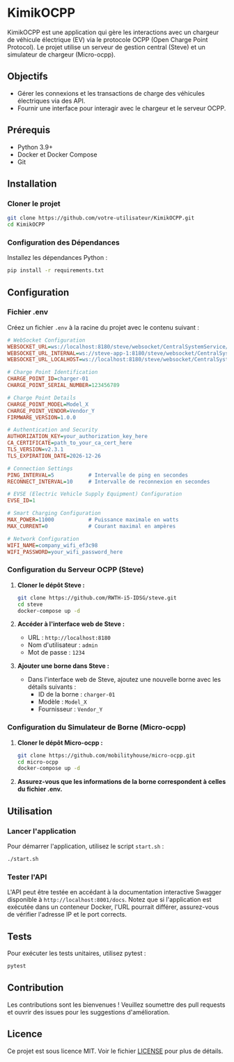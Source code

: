 # KimikOCPP

KimikOCPP est une application qui gère les interactions avec un chargeur de véhicule électrique (EV) via le protocole OCPP (Open Charge Point Protocol). Le projet utilise un serveur de gestion central (Steve) et un simulateur de chargeur (Micro-ocpp). 

## Objectifs

- Gérer les connexions et les transactions de charge des véhicules électriques via des API.
- Fournir une interface pour interagir avec le chargeur et le serveur OCPP.

## Prérequis

- Python 3.9+
- Docker et Docker Compose
- Git

## Installation

### Cloner le projet

```sh
git clone https://github.com/votre-utilisateur/KimikOCPP.git
cd KimikOCPP
```

### Configuration des Dépendances

Installez les dépendances Python :

```sh
pip install -r requirements.txt
```

## Configuration

### Fichier .env

Créez un fichier `.env` à la racine du projet avec le contenu suivant :

```ini
# WebSocket Configuration
WEBSOCKET_URL=ws://localhost:8180/steve/websocket/CentralSystemService/charger-01
WEBSOCKET_URL_INTERNAL=ws://steve-app-1:8180/steve/websocket/CentralSystemService/charger-01
WEBSOCKET_URL_LOCALHOST=ws://localhost:8180/steve/websocket/CentralSystemService/charger-01

# Charge Point Identification
CHARGE_POINT_ID=charger-01
CHARGE_POINT_SERIAL_NUMBER=123456789

# Charge Point Details
CHARGE_POINT_MODEL=Model_X
CHARGE_POINT_VENDOR=Vendor_Y
FIRMWARE_VERSION=1.0.0

# Authentication and Security
AUTHORIZATION_KEY=your_authorization_key_here
CA_CERTIFICATE=path_to_your_ca_cert_here
TLS_VERSION=v2.3.1
TLS_EXPIRATION_DATE=2026-12-26

# Connection Settings
PING_INTERVAL=5           # Intervalle de ping en secondes
RECONNECT_INTERVAL=10     # Intervalle de reconnexion en secondes

# EVSE (Electric Vehicle Supply Equipment) Configuration
EVSE_ID=1

# Smart Charging Configuration
MAX_POWER=11000           # Puissance maximale en watts
MAX_CURRENT=0             # Courant maximal en ampères

# Network Configuration
WIFI_NAME=company_wifi_ef3c98
WIFI_PASSWORD=your_wifi_password_here
```

### Configuration du Serveur OCPP (Steve)

1. **Cloner le dépôt Steve :**

   ```sh
   git clone https://github.com/RWTH-i5-IDSG/steve.git
   cd steve
   docker-compose up -d
   ```

2. **Accéder à l'interface web de Steve :**

   - URL : `http://localhost:8180`
   - Nom d'utilisateur : `admin`
   - Mot de passe : `1234`

3. **Ajouter une borne dans Steve :**

   - Dans l'interface web de Steve, ajoutez une nouvelle borne avec les détails suivants :
     - ID de la borne : `charger-01`
     - Modèle : `Model_X`
     - Fournisseur : `Vendor_Y`

### Configuration du Simulateur de Borne (Micro-ocpp)

1. **Cloner le dépôt Micro-ocpp :**

   ```sh
   git clone https://github.com/mobilityhouse/micro-ocpp.git
   cd micro-ocpp
   docker-compose up -d
   ```

2. **Assurez-vous que les informations de la borne correspondent à celles du fichier .env.**

## Utilisation

### Lancer l'application

Pour démarrer l'application, utilisez le script `start.sh` :

```sh
./start.sh
```

### Tester l'API

L'API peut être testée en accédant à la documentation interactive Swagger disponible à `http://localhost:8001/docs`. Notez que si l'application est exécutée dans un conteneur Docker, l'URL pourrait différer, assurez-vous de vérifier l'adresse IP et le port corrects.

## Tests

Pour exécuter les tests unitaires, utilisez pytest :

```sh
pytest
```

## Contribution

Les contributions sont les bienvenues ! Veuillez soumettre des pull requests et ouvrir des issues pour les suggestions d'amélioration.

## Licence

Ce projet est sous licence MIT. Voir le fichier [LICENSE](LICENSE) pour plus de détails.